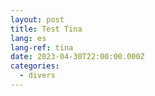 ```yaml
---
layout: post
title: Test Tina
lang: es
lang-ref: tina
date: 2023-04-30T22:00:00.000Z
categories:
  - divers
---
```


